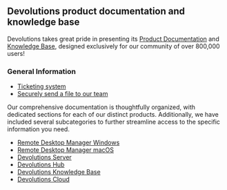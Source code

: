 ## Devolutions product documentation and knowledge base

Devolutions takes great pride in presenting its [Product Documentation](https://docs.devolutions.net/) and [Knowledge Base](https://docs.devolutions.net/kb/devolutions-customer-success/), designed exclusively for our community of over 800,000 users!  

### General Information 

* [Ticketing system](https://docs.devolutions.net/kb/devolutions-customer-success/ticketing-system/)  
* [Securely send a file to our team](https://docs.devolutions.net/kb/devolutions-customer-success/securely-send-file/)  

Our comprehensive documentation is thoughtfully organized, with dedicated sections for each of our distinct products. Additionally, we have included several subcategories to further streamline access to the specific information you need.

* [Remote Desktop Manager Windows](https://docs.devolutions.net/rdm/windows/overview/what-is-rdm/)  
* [Remote Desktop Manager macOS](https://docs.devolutions.net/rdm/mac/overview/what-is-rdm/)  
* [Devolutions Server](https://docs.devolutions.net/server/overview/what-is-server/)  
* [Devolutions Hub](https://docs.devolutions.net/hub/overview/what-is-hub/)  
* [Devolutions Knowledge Base](https://docs.devolutions.net/kb/devolutions-customer-success/)  
* [Devolutions Cloud](https://docs.devolutions.net/cloud/getting-started/devolutions-cloud-services/)  
